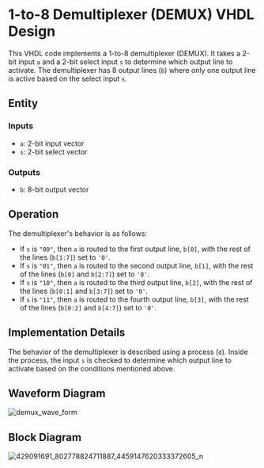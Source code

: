 # 1-to-8 Demultiplexer (DEMUX) VHDL Design

This VHDL code implements a 1-to-8 demultiplexer (DEMUX). It takes a 2-bit input `a` and a 2-bit select input `s` to determine which output line to activate. The demultiplexer has 8 output lines (`b`) where only one output line is active based on the select input `s`.

## Entity

### Inputs

- `a`: 2-bit input vector
- `s`: 2-bit select vector

### Outputs

- `b`: 8-bit output vector

## Operation

The demultiplexer's behavior is as follows:

- If `s` is `"00"`, then `a` is routed to the first output line, `b[0]`, with the rest of the lines (`b[1:7]`) set to `'0'`.
- If `s` is `"01"`, then `a` is routed to the second output line, `b[1]`, with the rest of the lines (`b[0]` and `b[2:7]`) set to `'0'`.
- If `s` is `"10"`, then `a` is routed to the third output line, `b[2]`, with the rest of the lines (`b[0:1]` and `b[3:7]`) set to `'0'`.
- If `s` is `"11"`, then `a` is routed to the fourth output line, `b[3]`, with the rest of the lines (`b[0:2]` and `b[4:7]`) set to `'0'`.

## Implementation Details

The behavior of the demultiplexer is described using a process (`d`). Inside the process, the input `s` is checked to determine which output line to activate based on the conditions mentioned above.

## Waveform Diagram
![demux_wave_form](https://github.com/ashishbasaula/Embeeded-/assets/128204283/33197c7a-24fd-48a7-b840-28fe044cc7f7)

## Block Diagram 
![429091691_802778824711887_4459147620333372605_n](https://github.com/ashishbasaula/Embeeded-/assets/32863612/bc4fcd56-025b-469d-aecb-2cdcd222197b)




